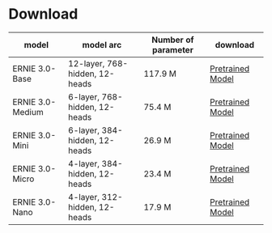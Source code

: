 # Download

|      model      |              model arc               | Number of parameter |                             download                      |
|-----------------|---------------------------------------|---------------------|-----------------------------------------------------------|
|ERNIE 3.0-Base   |      12-layer, 768-hidden, 12-heads    |       117.9 M       |[Pretrained Model](https://bj.bcebos.com/paddlenlp/models/transformers/ernie_3.0/ernie_3.0_base_zh.pdparams)|
|ERNIE 3.0-Medium |      6-layer, 768-hidden, 12-heads    |        75.4 M       |[Pretrained Model](https://bj.bcebos.com/paddlenlp/models/transformers/ernie_3.0/ernie_3.0_medium.pdparams)|
|ERNIE 3.0-Mini   |      6-layer, 384-hidden, 12-heads    |        26.9 M       |[Pretrained Model](https://bj.bcebos.com/paddlenlp/models/transformers/ernie_3.0/ernie_3.0_mini_zh.pdparams)|
|ERNIE 3.0-Micro  |     4-layer, 384-hidden, 12-heads     |        23.4 M        |[Pretrained Model](https://bj.bcebos.com/paddlenlp/models/transformers/ernie_3.0/ernie_3.0_micro_zh.pdparams)|
|ERNIE 3.0-Nano   |     4-layer, 312-hidden, 12-heads     |        17.9 M        |[Pretrained Model](https://bj.bcebos.com/paddlenlp/models/transformers/ernie_3.0/ernie_3.0_nano_zh.pdparams)|

